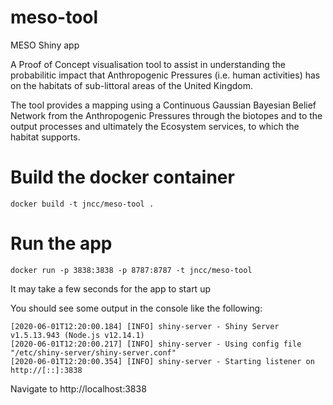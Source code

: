 # meso-tool
MESO Shiny app

A Proof of Concept visualisation tool to assist in understanding the probabilitic impact that Anthropogenic Pressures (i.e. human activities) has on the habitats of sub-littoral areas of the United Kingdom.

The tool provides a mapping using a Continuous Gaussian Bayesian Belief Network from the Anthropogenic Pressures through the biotopes and to the output processes and ultimately the Ecosystem services, to which the habitat supports.

# Build the docker container
```
docker build -t jncc/meso-tool .
```

# Run the app
```
docker run -p 3838:3838 -p 8787:8787 -t jncc/meso-tool
```

It may take a few seconds for the app to start up

You should see some output in the console like the following:

```
[2020-06-01T12:20:00.184] [INFO] shiny-server - Shiny Server v1.5.13.943 (Node.js v12.14.1)
[2020-06-01T12:20:00.217] [INFO] shiny-server - Using config file "/etc/shiny-server/shiny-server.conf"
[2020-06-01T12:20:00.354] [INFO] shiny-server - Starting listener on http://[::]:3838
```

Navigate to http://localhost:3838
